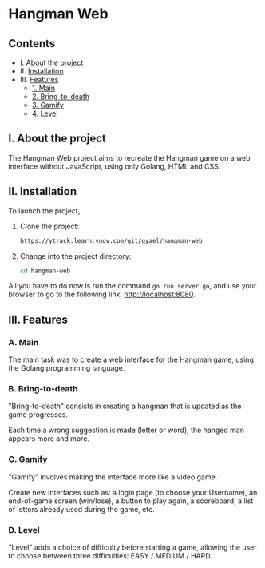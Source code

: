 # Hangman Web

## Contents

- I. [ About the project](#i-about-the-project)
- II. [ Installation](#ii-installation)
- III. [ Features](#iii-features)
    - [1. Main](#1-main)
    - [2. Bring-to-death](#2-bring-to-death)
    - [3. Gamify](#3-gamify)
    - [4. Level](#4-level)

## I. About the project

The Hangman Web project aims to recreate the Hangman game on a web interface without JavaScript, using only Golang, HTML and CSS.

## II. Installation

To launch the project,

1. Clone the project:

    ```bash
    https://ytrack.learn.ynov.com/git/gyael/hangman-web
    ```

2. Change into the project directory:

    ```bash
    cd hangman-web    
    ```
All you have to do now is run the command `go run server.go`, and use your browser to go to the following link: [http://localhost:8080](http://localhost:8080).

## III. Features

### A. Main

The main task was to create a web interface for the Hangman game, using the Golang programming language.


### B. Bring-to-death

"Bring-to-death" consists in creating a hangman that is updated as the game progresses.

Each time a wrong suggestion is made (letter or word), the hanged man appears more and more.


### C. Gamify

"Gamify" involves making the interface more like a video game.

Create new interfaces such as: a login page (to choose your Username), an end-of-game screen (win/lose), a button to play again, a scoreboard, a list of letters already used during the game, etc.


### D. Level

"Level" adds a choice of difficulty before starting a game, allowing the user to choose between three difficulties: EASY / MEDIUM / HARD.